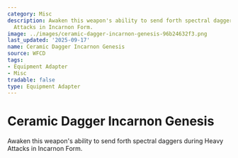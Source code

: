 ```yaml
---
category: Misc
description: Awaken this weapon's ability to send forth spectral daggers during Heavy
  Attacks in Incarnon Form.
image: ../images/ceramic-dagger-incarnon-genesis-96b24632f3.png
last_updated: '2025-09-17'
name: Ceramic Dagger Incarnon Genesis
source: WFCD
tags:
- Equipment Adapter
- Misc
tradable: false
type: Equipment Adapter
---
```


# Ceramic Dagger Incarnon Genesis

Awaken this weapon's ability to send forth spectral daggers during Heavy Attacks in Incarnon Form.

